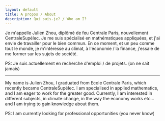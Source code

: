 ```yaml
---
layout: default
title: A propos / About
description: Qui suis-je? / Who am I?
---
```


Je m'appelle Julien Zhou, diplômé de feu Centrale Paris, nouvellement CentraleSupélec.
Je me suis spécialisé en mathématiques appliquées, et j'ai envie de travailler pour le bien commun. En ce moment, et un peu comme tout le monde,  je m'intéresse au climat, à l'économie / la finance, j'essaie de me former sur les sujets de société. 

PS: Je suis actuellement en recherche d'emploi / de projets. (on ne sait jamais)

___

My name is Julien Zhou, I graduated from Ecole Centrale Paris, which recently became CentraleSupélec.
I am specialised in applied mathematics, and I am eager to work for the greater good. Currently, I am interested in different subjects, in climate change, in the way the economy works etc... and I am trying to gain knowledge about them.

PS: I am currently looking for professional opportunities (you never know)